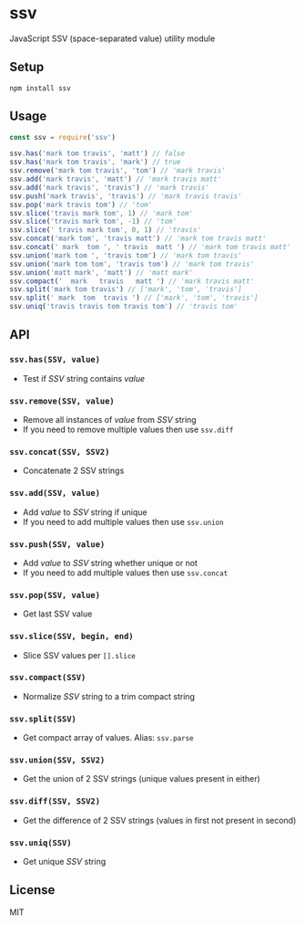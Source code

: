 # ssv
JavaScript SSV (space-separated value) utility module

## Setup

```
npm install ssv
```

## Usage

```js
const ssv = require('ssv')

ssv.has('mark tom travis', 'matt') // false
ssv.has('mark tom travis', 'mark') // true
ssv.remove('mark tom travis', 'tom') // 'mark travis'
ssv.add('mark travis', 'matt') // 'mark travis matt'
ssv.add('mark travis', 'travis') // 'mark travis'
ssv.push('mark travis', 'travis') // 'mark travis travis'
ssv.pop('mark travis tom') // 'tom'
ssv.slice('travis mark tom', 1) // 'mark tom'
ssv.slice('travis mark tom', -1) // 'tom'
ssv.slice(' travis mark tom', 0, 1) // 'travis'
ssv.concat('mark tom', 'travis matt') // 'mark tom travis matt'
ssv.concat(' mark  tom ', ' travis  matt ') // 'mark tom travis matt'
ssv.union('mark tom ', 'travis tom') // 'mark tom travis'
ssv.union('mark tom tom', 'travis tom') // 'mark tom travis'
ssv.union('matt mark', 'matt') // 'matt mark'
ssv.compact('  mark   travis   matt ') // 'mark travis matt'
ssv.split('mark tom travis') // ['mark', 'tom', 'travis']
ssv.split(' mark  tom  travis ') // ['mark', 'tom', 'travis']
ssv.uniq('travis travis tom travis tom') // 'travis tom'
```

## API

### `ssv.has(SSV, value)`
- Test if <var>SSV</var> string contains <var>value</var>

### `ssv.remove(SSV, value)`
- Remove all instances of <var>value</var> from <var>SSV</var> string
- If you need to remove multiple values then use `ssv.diff`

### `ssv.concat(SSV, SSV2)`
- Concatenate 2 SSV strings

### `ssv.add(SSV, value)`
- Add <var>value</var> to <var>SSV</var> string if unique
- If you need to add multiple values then use `ssv.union`

### `ssv.push(SSV, value)`
- Add <var>value</var> to <var>SSV</var> string whether unique or not
- If you need to add multiple values then use `ssv.concat`

### `ssv.pop(SSV, value)`
- Get last SSV value

### `ssv.slice(SSV, begin, end)`
- Slice SSV values per `[].slice`

### `ssv.compact(SSV)`
- Normalize <var>SSV</var> string to a trim compact string

### `ssv.split(SSV)`
- Get compact array of values. Alias: `ssv.parse`

### `ssv.union(SSV, SSV2)`
- Get the union of 2 SSV strings (unique values present in either)

### `ssv.diff(SSV, SSV2)`
- Get the difference of 2 SSV strings (values in first not present in second)

### `ssv.uniq(SSV)`
- Get unique <var>SSV</var> string

## License
MIT

